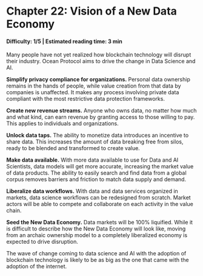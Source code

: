 # Chapter 22: Vision of a New Data Economy
#### Difficulty: **1/5** \| Estimated reading time: **3 min**

<dialog character="mantaray">“The aim of Ocean Protocol is to equalize the opportunity to access data, so that a much broader range of AI practitioners can create value from it, and in turn spread the power of data. This network can be used as a foundational substrate to power a new ecosystem of data marketplaces, and more broadly, data sharing for the public good.” Trent McConaghy, Co-Founder, BigChainDB & Ocean Protocol
</dialog>

Many people have not yet realized how blockchain technology will disrupt their industry. Ocean Protocol aims to drive the change in Data Science and AI.

**Simplify privacy compliance for organizations.** Personal data ownership remains in the hands of people, while value creation from that data by companies is unaffected. It makes any process involving private data compliant with the most restrictive data protection frameworks.

**Create new revenue streams.** Anyone who owns data, no matter how much and what kind, can earn revenue by granting access to those willing to pay. This applies to individuals and organizations.

**Unlock data taps.** The ability to monetize data introduces an incentive to share data. This increases the amount of data breaking free from silos, ready to be blended and transformed to create value.

**Make data available.** With more data available to use for Data and AI Scientists, data models will get more accurate, increasing the market value of data products. The ability to easily search and find data from a global corpus removes barriers and friction to match data supply and demand.

**Liberalize data workflows.** With data and data services organized in markets, data science workflows can be redesigned from scratch. Market actors will be able to compete and collaborate on each activity in the value chain.

**Seed the New Data Economy.** Data markets will be 100% liquified. While it is difficult to describe how the New Data Economy will look like, moving from an archaic ownership model to a completely liberalized economy is expected to drive disruption.

The wave of change coming to data science and AI with the adoption of blockchain technology is likely to be as big as the one that came with the adoption of the internet.
